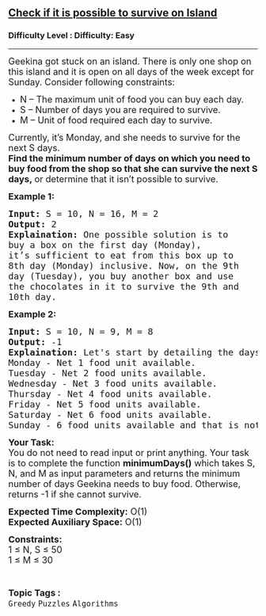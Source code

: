 <h2><a href="https://www.geeksforgeeks.org/problems/check-if-it-is-possible-to-survive-on-island4922/1?itm_source=geeksforgeeks&itm_medium=article&itm_campaign=practice_card">Check if it is possible to survive on Island</a></h2><h3>Difficulty Level : Difficulty: Easy</h3><hr><div class="problems_problem_content__Xm_eO"><p><span style="font-size: 18px;">Geekina got stuck on an island. There is only one shop on this island and it is open on all days of the week except for Sunday. Consider following constraints:</span></p>
<ul>
<li><span style="font-size: 18px;">N – The maximum unit of food you can buy each day.</span></li>
<li><span style="font-size: 18px;">S – Number of days you are required to survive.</span></li>
<li><span style="font-size: 18px;">M – Unit of food required each day to survive.</span></li>
</ul>
<p><span style="font-size: 18px;">Currently, it’s Monday, and she needs to survive for the next S days.<br><strong>Find the minimum number of days on which you need to buy food from the shop so that she can survive the next S days,&nbsp;</strong>or determine that it isn’t possible to survive. </span></p>
<p><strong><span style="font-size: 18px;">Example 1:</span></strong></p>
<pre><span style="font-size: 18px;"><strong>Input:</strong> S = 10, N = 16, M = 2
<strong>Output:</strong> 2
<strong>Explaination:</strong> One possible solution is to 
buy a box on the first day (Monday), 
it’s sufficient to eat from this box up to 
8th day (Monday) inclusive. Now, on the 9th 
day (Tuesday), you buy another box and use 
the chocolates in it to survive the 9th and 
10th day.</span></pre>
<p><strong><span style="font-size: 18px;">Example 2:</span></strong></p>
<pre><span style="font-size: 18px;"><strong>Input:</strong> S = 10, N = 9, M = 8
<strong>Output:</strong> -1
<strong>Explaination:</strong> </span><span style="font-size: 18px;">Let's start by detailing the days of the week and the net number of food units available after purchasing and consuming them:
Monday - Net 1 food unit available.
Tuesday - Net 2 food units available.
Wednesday - Net 3 food units available.
Thursday - Net 4 food units available.
Friday - Net 5 food units available.
Saturday - Net 6 food units available.
Sunday - 6 food units available and that is not sufficient amount of food units to survive and you can't buy more on Sunday.</span></pre>
<p><span style="font-size: 18px;"><strong>Your Task:</strong><br>You do not need to read input or print anything. Your task is to complete the function <strong>minimumDays()</strong> which takes S, N, and M as input parameters and returns the minimum number of days Geekina needs to buy food. Otherwise, returns -1 if she cannot survive.</span></p>
<p><span style="font-size: 18px;"><strong>Expected Time Complexity:</strong> O(1)<br><strong>Expected Auxiliary Space:</strong> O(1)</span></p>
<p><span style="font-size: 18px;"><strong>Constraints:</strong><br>1 ≤ N, S ≤ 50<br>1 ≤ M ≤ 30</span></p></div><br><p><span style=font-size:18px><strong>Topic Tags : </strong><br><code>Greedy</code>&nbsp;<code>Puzzles</code>&nbsp;<code>Algorithms</code>&nbsp;